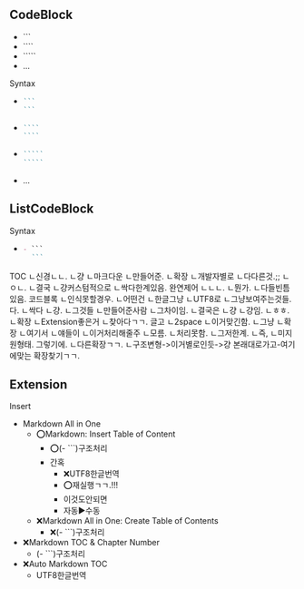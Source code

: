 


## CodeBlock
- \```
- \````
- \`````  
- ...

Syntax
- ````md
  ```
  ```
  ````
- `````md
  ````
  ````
  `````
- ``````md
  `````
  `````
  ``````
- ...

## ListCodeBlock
Syntax
- ````md
  - ```
    ```
  ````

TOC
ㄴ신경ㄴㄴ.
ㄴ걍
ㄴ마크다운
ㄴ만들어준.
ㄴ확장
ㄴ개발자별로
ㄴ다다른것.;;
ㄴㅇㄴ.
ㄴ결국
ㄴ걍커스텀적으로
ㄴ싹다한계있음.
완연제어
ㄴㄴㄴ.
ㄴ뭔가.
ㄴ다들빈틈있음.
코드블록
ㄴ인식못할경우.
ㄴ어떤건
ㄴ한글그냥
ㄴUTF8로
ㄴ그냥보여주는것들.
다.
ㄴ싹다
ㄴ걍.
ㄴ그것들
ㄴ만들어준사람
ㄴ그차이임.
ㄴ결국은
ㄴ걍
ㄴ걍임.
ㄴㅎㅎ.
ㄴ확장
ㄴExtension좋은거
ㄴ찾아다ㄱㄱ.
글고
ㄴ2space
ㄴ이거맞긴함.
ㄴ그냥
ㄴ확장
ㄴ여기서
ㄴ얘들이
ㄴ이거처리해줄주
ㄴ모름.
ㄴ처리못함.
ㄴ그저한계.
ㄴ즉,
ㄴ미지원형태.
그렇기에.
ㄴ다른확장ㄱㄱ.
ㄴ구조변형->이거별로인듯->걍 본래대로가고-여기에맞는 확장찾기ㄱㄱ.

## Extension
Insert
- Markdown All in One
  - ⭕Markdown: Insert Table of Content
    - ⭕(- ```)구조처리
    - 간혹
      - ❌UTF8한글번역
      - ⭕재실행ㄱㄱ.!!!
      - 이것도안되면
      - 자동▶️수동
  - ❌Markdown All in One: Create Table of Contents
    - ❌(- ```)구조처리
- ❌Markdown TOC & Chapter Number
  - (- ```)구조처리
- ❌Auto Markdown TOC
  - UTF8한글번역




